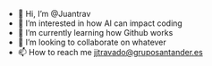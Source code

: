 - 👋 Hi, I’m @Juantrav
- 👀 I’m interested in how AI can impact coding
- 🌱 I’m currently learning how Github works
- 💞️ I’m looking to collaborate on whatever
- 📫 How to reach me jjtravado@gruposantander.es 

<!---
Juantrav/Juantrav is a ✨ special ✨ repository because its `README.md` (this file) appears on your GitHub profile.
You can click the Preview link to take a look at your changes.
--->
